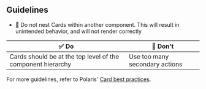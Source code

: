 ## Guidelines

- 📱 Do not nest Cards within another component. This will result in unintended behavior, and will not render correctly

| ✅ Do                                                       | 🛑 Don't                       |
| ----------------------------------------------------------- | ------------------------------ |
| Cards should be at the top level of the component hierarchy | Use too many secondary actions |

For more guidelines, refer to Polaris' [Card best practices](https://polaris.shopify.com/components/layout-and-structure/card#best-practices).
